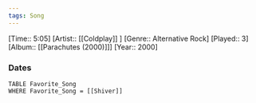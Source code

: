 ```yaml
---
tags: Song  
---
```

[Time:: 5:05]
[Artist:: [[Coldplay]] ]
[Genre:: Alternative Rock]
[Played:: 3]
[Album:: [[Parachutes (2000)]]]
[Year:: 2000]
### Dates
````dataview
TABLE Favorite_Song
WHERE Favorite_Song = [[Shiver]]
````